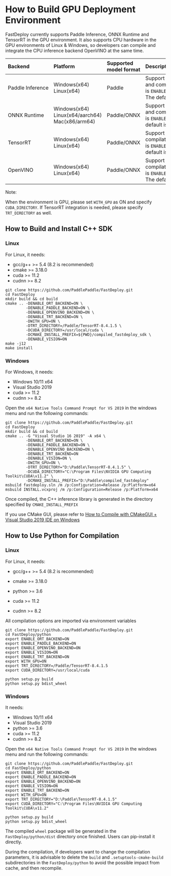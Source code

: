 
# How to Build GPU Deployment Environment

FastDeploy currently supports Paddle Inference, ONNX Runtime and TensorRT in the GPU environment. It also supports CPU hardware in the GPU environments of Linux & Windows, so developers can compile and integrate the CPU inference backend OpenVINO at the same time.

| Backend               | Platform                                             | Supported model format | Description                                                                                 |
|:--------------------- |:---------------------------------------------------- |:---------------------- |:------------------------------------------------------------------------------------------- |
| Paddle&nbsp;Inference | Windows(x64)<br>Linux(x64)                           | Paddle                 | Support both CPU/GPU, and compilation switch is `ENABLE_PADDLE_BACKEND`. The default is OFF |
| ONNX&nbsp;Runtime     | Windows(x64)<br>Linux(x64/aarch64)<br>Mac(x86/arm64) | Paddle/ONNX            | Support both CPU/GPU, and compilation switch is `ENABLE_ORT_BACKEND`. The default is OFF    |
| TensorRT              | Windows(x64)<br>Linux(x64)                           | Paddle/ONNX            | Support GPU only, and compilation switch is `ENABLE_TRT_BACKEND`. The default is OFF        |
| OpenVINO              | Windows(x64)<br>Linux(x64)                           | Paddle/ONNX            | Support CPU only, and compilation switch is `ENABLE_OPENVINO_BACKEND`. The default is OFF   |

Note: 

When the environment is GPU, please set `WITH_GPU` as ON and specify `CUDA_DIRECTORY`. If TensorRT integration is needed, please specify `TRT_DIRECTORY` as well.

## How to Build and Install C++ SDK

### Linux

For Linux, it needs:

- gcc/g++ >= 5.4 (8.2 is recommended)
- cmake >= 3.18.0
- cuda >= 11.2
- cudnn >= 8.2

```
git clone https://github.com/PaddlePaddle/FastDeploy.git
cd FastDeploy
mkdir build && cd build
cmake .. -DENABLE_ORT_BACKEND=ON \
         -DENABLE_PADDLE_BACKEND=ON \
         -DENABLE_OPENVINO_BACKEND=ON \
         -DENABLE_TRT_BACKEND=ON \
         -DWITH_GPU=ON \
         -DTRT_DIRECTORY=/Paddle/TensorRT-8.4.1.5 \
         -DCUDA_DIRECTORY=/usr/local/cuda \
         -DCMAKE_INSTALL_PREFIX=${PWD}/compiled_fastdeploy_sdk \
         -DENABLE_VISION=ON
make -j12
make install
```

### Windows

For Windows, it needs:

- Windows 10/11 x64
- Visual Studio 2019
- cuda >= 11.2
- cudnn >= 8.2

Open the `x64 Native Tools Command Prompt for VS 2019` in the windows menu and run the following commands:

```
git clone https://github.com/PaddlePaddle/FastDeploy.git
cd FastDeploy
mkdir build && cd build
cmake .. -G "Visual Studio 16 2019" -A x64 \
         -DENABLE_ORT_BACKEND=ON \
         -DENABLE_PADDLE_BACKEND=ON \
         -DENABLE_OPENVINO_BACKEND=ON \
         -DENABLE_TRT_BACKEND=ON
         -DENABLE_VISION=ON \
         -DWITH_GPU=ON \
         -DTRT_DIRECTORY="D:\Paddle\TensorRT-8.4.1.5" \
         -DCUDA_DIRECTORY="C:\Program Files\NVIDIA GPU Computing Toolkit\CUDA\v11.2" \
         -DCMAKE_INSTALL_PREFIX="D:\Paddle\compiled_fastdeploy"
msbuild fastdeploy.sln /m /p:Configuration=Release /p:Platform=x64
msbuild INSTALL.vcxproj /m /p:Configuration=Release /p:Platform=x64
```

Once compiled, the C++ inference library is generated in the directory specified by `CMAKE_INSTALL_PREFIX`

If you use CMake GUI, please refer to [How to Compile with CMakeGUI + Visual Studio 2019 IDE on Windows](../faq/build_on_win_with_gui.md)

## How to Use Python for Compilation

### Linux

For Linux, it needs:

- gcc/g++ >= 5.4 (8.2 is recommended)

- cmake >= 3.18.0

- python >= 3.6

- cuda >= 11.2

- cudnn >= 8.2

All compilation options are imported via environment variables

```
git clone https://github.com/PaddlePaddle/FastDeploy.git
cd FastDeploy/python
export ENABLE_ORT_BACKEND=ON
export ENABLE_PADDLE_BACKEND=ON
export ENABLE_OPENVINO_BACKEND=ON
export ENABLE_VISION=ON
export ENABLE_TRT_BACKEND=ON
export WITH_GPU=ON
export TRT_DIRECTORY=/Paddle/TensorRT-8.4.1.5
export CUDA_DIRECTORY=/usr/local/cuda

python setup.py build
python setup.py bdist_wheel
```

### Windows

It needs:

- Windows 10/11 x64
- Visual Studio 2019
- python >= 3.6
- cuda >= 11.2
- cudnn >= 8.2

Open the `x64 Native Tools Command Prompt for VS 2019` in the windows menu and run the following commands:

```
git clone https://github.com/PaddlePaddle/FastDeploy.git
cd FastDeploy/python
export ENABLE_ORT_BACKEND=ON
export ENABLE_PADDLE_BACKEND=ON
export ENABLE_OPENVINO_BACKEND=ON
export ENABLE_VISION=ON
export ENABLE_TRT_BACKEND=ON
export WITH_GPU=ON
export TRT_DIRECTORY="D:\Paddle\TensorRT-8.4.1.5"
export CUDA_DIRECTORY="C:\Program Files\NVIDIA GPU Computing Toolkit\CUDA\v11.2"

python setup.py build
python setup.py bdist_wheel
```

The compiled `wheel` package will be generated in the `FastDeploy/python/dist` directory once finished. Users can pip-install it directly.

During the compilation, if developers want to change the compilation parameters, it is advisable to delete the `build` and `.setuptools-cmake-build` subdirectories in the `FastDeploy/python` to avoid the possible impact from cache, and then recompile.
